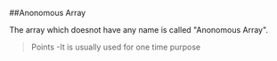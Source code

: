 ##Anonomous Array

The array which doesnot have any name is called "Anonomous Array".
>Points 
-It is usually used for one time purpose